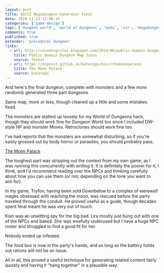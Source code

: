 ```yaml
---
layout: post
title: ASCII Megadungeon Generator Final
date: 2018-11-24 11:08:26
categories: ['game design']
tags: ['dungeon world', 'world of dungeons', 'wodu', 'osr', 'megadungeon', 'python', 'random', 'procedural dungeon']
comments: true
published: true
extender: 'procedural dungeon'
links:
  - url: http://recedingrules.blogspot.com/2014/06/public-domain-dungeon-map-icons.html
    title: Public Domain Dungeon Map Icons
    source: Tenkar
  - url: https://exposit.github.io/katarpgs/misc/themoonpalace/
    title: The Moon Palace
    source: katarpgs
---
```


And here's the final dungeon, complete with monsters and a few more randomly generated three part dungeons.

<!--more-->

Same map, more or less, though cleaned up a little and some mistakes fixed.

The monsters are statted up loosely for my World of Dungeons hack, though they should work fine for Dungeon World too since I included DW-style HP and monster Moves. Retroclones should work fine too.

I've had reports that the monsters are somewhat disturbing, so if you're easily grossed out by body horror or parasites, you should probably pass.

[The Moon Palace](https://exposit.github.io/katarpgs/misc/themoonpalace/)

The toughest part was stripping out the context from my own game, as I was running this concurrently with writing it. It is definitely the poorer for it, I think, and I'd recommend reading over the NPCs and thinking carefully about how you can use them (or not, depending on the tone you want to aim for).

In my game, Tryfon, having been sold Downbelow to a complex of werewolf mages obsessed with reaching the moon, was rescued before the party traveled through the conduit. He proved useful as a guide, though decades spent feral meant he was very out of touch.

Kian was an unwitting spy for the big bad. Lira mostly just hung out with one of the NPCs and baked. She was woefully underused but I have a huge NPC roster and struggled to find a good fit for her.

Nobody ended up infested.

The food box is now in the party's hands, and as long as the battery holds out rations will not be an issue.

All in all, this proved a useful technique for generating related content fairly quickly and having it "hang together" in a plausible way.
